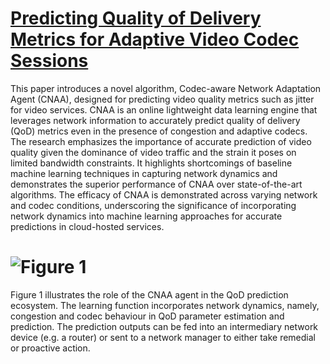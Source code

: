 # [Predicting Quality of Delivery Metrics for Adaptive Video Codec Sessions](https://ieeexplore.ieee.org/abstract/document/9335813)

This paper introduces a novel algorithm, Codec-aware Network Adaptation Agent (CNAA), designed for predicting video quality metrics such as jitter for video services. CNAA is an online lightweight data learning engine that leverages network information to accurately predict quality of delivery (QoD) metrics even in the presence of congestion and adaptive codecs. The research emphasizes the importance of accurate prediction of video quality given the dominance of video traffic and the strain it poses on limited bandwidth constraints. It highlights shortcomings of baseline machine learning techniques in capturing network dynamics and demonstrates the superior performance of CNAA over state-of-the-art algorithms. The efficacy of CNAA is demonstrated across varying network and codec conditions, underscoring the significance of incorporating network dynamics into machine learning approaches for accurate predictions in cloud-hosted services.

# ![Figure 1](/asset/cnaa.png)

Figure 1 illustrates the role of the CNAA agent in the QoD prediction ecosystem. The
learning function incorporates network dynamics, namely, congestion and
codec behaviour in QoD parameter estimation and prediction. The prediction
outputs can be fed into an intermediary network device (e.g. a router) or sent
to a network manager to either take remedial or proactive action.

